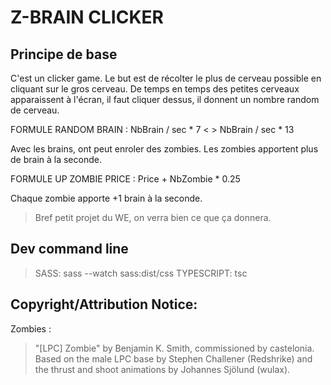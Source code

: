 Z-BRAIN CLICKER
===============

## Principe de base

C'est un clicker game. Le but est de récolter le plus de cerveau possible en cliquant sur le gros cerveau. De temps en temps des petites cerveaux apparaissent
à l'écran, il faut cliquer dessus, il donnent un nombre random de cerveau.

FORMULE RANDOM BRAIN : NbBrain / sec * 7 < > NbBrain / sec * 13

Avec les brains, ont peut enroler des zombies. Les zombies apportent plus de brain à la seconde.

FORMULE UP ZOMBIE PRICE : Price + NbZombie * 0.25

Chaque zombie apporte +1 brain à la seconde.

> Bref petit projet du WE, on verra bien ce que ça donnera.

## Dev command line
> SASS: sass --watch sass:dist/css
> TYPESCRIPT: tsc

## Copyright/Attribution Notice:

Zombies :
> "[LPC] Zombie" by Benjamin K. Smith, commissioned by castelonia. Based on the male LPC base by Stephen Challener (Redshrike) and the thrust and shoot animations by Johannes Sjölund (wulax).
